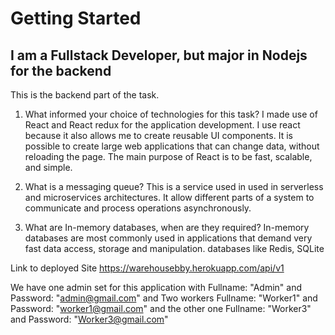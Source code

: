 # Getting Started 
## I am a Fullstack Developer, but major in Nodejs for the backend

This is the backend part of the task.

1. What informed your choice of technologies for this task?
    I made use of React and React redux for the application development. I use react because it also allows me to create reusable UI components. It is possible to create large web applications that can change data, without reloading the page. The main purpose of React is to be fast, scalable, and simple.

2. What is a messaging queue?
    This is a service used in used in serverless and microservices architectures. It allow different parts of a system to communicate and process operations asynchronously.

3. What are In-memory databases, when are they required?
    In-memory databases are most commonly used in applications that demand very fast data access, storage and manipulation. databases like Redis, SQLite

Link to deployed Site https://warehousebby.herokuapp.com/api/v1

We have one admin set for this application with Fullname: "Admin" and Password: "admin@gmail.com" and Two workers Fullname: "Worker1" and Password: "worker1@gmail.com" and the other one Fullname: "Worker3" and Password: "Worker3@gmail.com"
